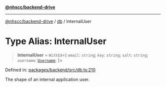 [**@nhscc/backend-drive**](../../README.md)

***

[@nhscc/backend-drive](../../README.md) / [db](../README.md) / InternalUser

# Type Alias: InternalUser

> **InternalUser** = `WithId`\<\{ `email`: `string`; `key`: `string`; `salt`: `string`; `username`: [`Username`](Username.md); \}\>

Defined in: [packages/backend/src/db.ts:210](https://github.com/nhscc/drive.api.hscc.bdpa.org/blob/718231ebbb0b386db32934d648e2479e8a0b4a18/packages/backend/src/db.ts#L210)

The shape of an internal application user.
